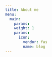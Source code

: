 ```yaml
---
title: About me
menu:
  main:
    params:
    weight: 1
    params:
      icon:
        vendor: fas
        name: blog
---
```

